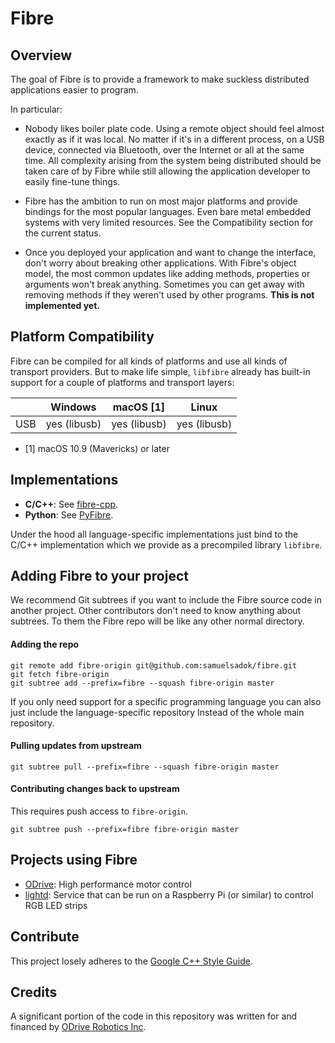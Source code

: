 # Fibre

## Overview

The goal of Fibre is to provide a framework to make suckless distributed applications easier to program.

In particular:

 - Nobody likes boiler plate code. Using a remote object should feel almost
   exactly as if it was local. No matter if it's in a different process, on
   a USB device, connected via Bluetooth, over the Internet or all at the
   same time.
   All complexity arising from the system being distributed should be taken
   care of by Fibre while still allowing the application developer to easily
   fine-tune things.

 - Fibre has the ambition to run on most major platforms and provide bindings
   for the most popular languages. Even bare metal embedded systems with very
   limited resources. See the Compatibility section for the current status.

 - Once you deployed your application and want to change the interface, don't
   worry about breaking other applications. With Fibre's object model, the
   most common updates like adding methods, properties or arguments won't
   break anything. Sometimes you can get away with removing methods if they
   weren't used by other programs. **This is not implemented yet.**

## Platform Compatibility

Fibre can be compiled for all kinds of platforms and use all kinds of transport providers. But to make life simple, `libfibre` already has built-in support for a couple of platforms and transport layers:

|     | Windows      | macOS [1]    | Linux        |
|-----|--------------|--------------|--------------|
| USB | yes (libusb) | yes (libusb) | yes (libusb) |

 - [1] macOS 10.9 (Mavericks) or later

## Implementations

 * **C/C++**: See [fibre-cpp](cpp/README.md).
 * **Python**: See [PyFibre](python/README.md).

Under the hood all language-specific implementations just bind to the C/C++ implementation which we provide as a precompiled library `libfibre`.

## Adding Fibre to your project

We recommend Git subtrees if you want to include the Fibre source code in another project.
Other contributors don't need to know anything about subtrees. To them the Fibre repo will be like any other normal directory.

#### Adding the repo
```
git remote add fibre-origin git@github.com:samuelsadok/fibre.git
git fetch fibre-origin
git subtree add --prefix=fibre --squash fibre-origin master
```

If you only need support for a specific programming language you can also just include the language-specific repository Instead of the whole main repository.

#### Pulling updates from upstream
```
git subtree pull --prefix=fibre --squash fibre-origin master
```

#### Contributing changes back to upstream
This requires push access to `fibre-origin`.
```
git subtree push --prefix=fibre fibre-origin master
```

## Projects using Fibre ##

 - [ODrive](https://github.com/madcowswe/ODrive): High performance motor control
 - [lightd](https://github.com/samuelsadok/lightd): Service that can be run on a Raspberry Pi (or similar) to control RGB LED strips

## Contribute ##

This project losely adheres to the [Google C++ Style Guide](https://google.github.io/styleguide/cppguide.html).

## Credits ##

A significant portion of the code in this repository was written for and financed by [ODrive Robotics Inc](https://odriverobotics.com/).
